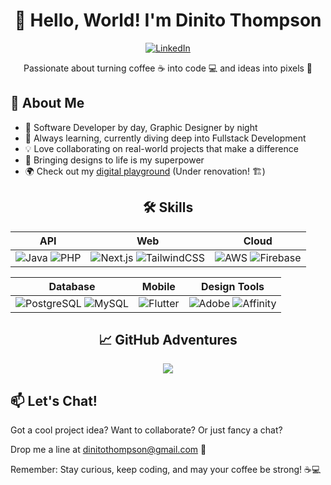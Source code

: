 <div align="center">

# 👋 Hello, World! I'm Dinito Thompson

[![LinkedIn](https://img.shields.io/badge/Let's%20Connect!-%230077B5.svg?style=for-the-badge&logo=linkedin&logoColor=white)](https://www.linkedin.com/in/dinito-thompson/)

Passionate about turning coffee ☕ into code 💻 and ideas into pixels 🎨

</div>

## 🚀 About Me

- 🌟 Software Developer by day, Graphic Designer by night
- 🌱 Always learning, currently diving deep into Fullstack Development
- 💡 Love collaborating on real-world projects that make a difference
- 🎨 Bringing designs to life is my superpower
- 🌍 Check out my [digital playground](https://dinitothompson.netlify.app/) (Under renovation! 🏗️)

<div align="center">

## 🛠️ Skills

| API | Web | Cloud |
|:---:|:---:|:---:|
| ![Java](https://img.shields.io/badge/Java-SpringBoot-orange?style=flat-square&logo=java) ![PHP](https://img.shields.io/badge/PHP-Yii2-777BB4?style=flat-square&logo=php) | ![Next.js](https://img.shields.io/badge/Next.js-React-black?style=flat-square&logo=next.js) ![TailwindCSS](https://img.shields.io/badge/TailwindCSS-38B2AC?style=flat-square&logo=tailwind-css) | ![AWS](https://img.shields.io/badge/AWS-232F3E?style=flat-square&logo=amazon-aws) ![Firebase](https://img.shields.io/badge/Firebase-FFCA28?style=flat-square&logo=firebase&logoColor=black) |

| Database | Mobile | Design Tools |
|:---:|:---:|:---:|
| ![PostgreSQL](https://img.shields.io/badge/PostgreSQL-336791?style=flat-square&logo=postgresql) ![MySQL](https://img.shields.io/badge/XAMPP-MySQL-FB7A24?style=flat-square&logo=xampp) | ![Flutter](https://img.shields.io/badge/Flutter-Dart-02569B?style=flat-square&logo=flutter) | ![Adobe](https://img.shields.io/badge/Adobe-Suite-FF0000?style=flat-square&logo=adobe) ![Affinity](https://img.shields.io/badge/Affinity-Suite-222324?style=flat-square&logo=affinity) |

## 📈 GitHub Adventures

![](https://github-readme-streak-stats.herokuapp.com/?user=DinitoThompson&theme=radical&hide_border=true)

</div>

## 📫 Let's Chat!

Got a cool project idea? Want to collaborate? Or just fancy a chat?

Drop me a line at dinitothompson@gmail.com 📧

Remember: Stay curious, keep coding, and may your coffee be strong! ☕💻
